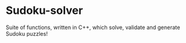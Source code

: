 # Sudoku-solver
Suite of functions, written in C++, which solve, validate and generate Sudoku puzzles!  
